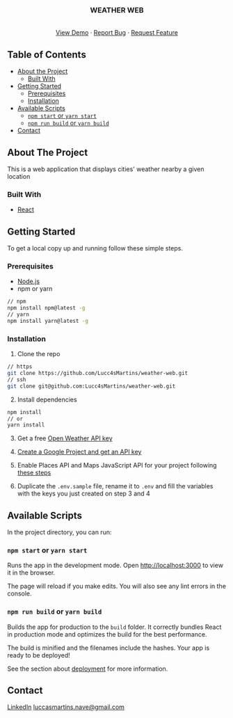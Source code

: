 <br />
<p align="center">
  <h3 align="center">WEATHER WEB</h3>

  <p align="center">
    <br />
    <a href="https://weather-web-demo.netlify.app/">View Demo</a>
    ·
    <a href="https://github.com/Lucc4sMartins/weather-web/issues">Report Bug</a>
    ·
    <a href="https://github.com/Lucc4sMartins/weather-web/issues">Request Feature</a>
  </p>
</p>



<!-- TABLE OF CONTENTS -->
## Table of Contents

* [About the Project](#about-the-project)
  * [Built With](#built-with)
* [Getting Started](#getting-started)
  * [Prerequisites](#prerequisites)
  * [Installation](#installation)
* [Available Scripts](#available-scripts)
  * [`npm start` or `yarn start`](#npm-start-or-yarn-start)
  * [`npm run build` or `yarn build`](#npm-run-build-or-yarn-build)
* [Contact](#contact)



<!-- ABOUT THE PROJECT -->
## About The Project

This is a web application that displays cities' weather nearby a given location


### Built With

* [React](https://reactjs.org/)

<!-- GETTING STARTED -->
## Getting Started

To get a local copy up and running follow these simple steps.

### Prerequisites

* [Node.js](https://nodejs.org/en/)
* npm or yarn
```sh
// npm
npm install npm@latest -g
// yarn
npm install yarn@latest -g
```

### Installation

1. Clone the repo
```sh
// https
git clone https://github.com/Lucc4sMartins/weather-web.git
// ssh
git clone git@github.com:Lucc4sMartins/weather-web.git
```
2. Install dependencies
```sh
npm install
// or
yarn install
```

3. Get a free [Open Weather API key](https://home.openweathermap.org/)

4. [Create a Google Project and get an API key](https://developers.google.com/maps/documentation/javascript/get-api-key)

5. Enable Places API and Maps JavaScript API for your project following [these steps](https://support.google.com/googleapi/answer/6158841?hl=en)

6. Duplicate the `.env.sample` file, rename it to `.env` and fill the variables with the keys you just created on step 3 and 4

## Available Scripts

In the project directory, you can run:

### `npm start` or `yarn start`

Runs the app in the development mode.
Open [http://localhost:3000](http://localhost:3000) to view it in the browser.

The page will reload if you make edits.
You will also see any lint errors in the console.

### `npm run build` or `yarn build`

Builds the app for production to the `build` folder.
It correctly bundles React in production mode and optimizes the build for the best performance.

The build is minified and the filenames include the hashes.
Your app is ready to be deployed!

See the section about [deployment](https://facebook.github.io/create-react-app/docs/deployment) for more information.

<!-- CONTACT -->
## Contact

[LinkedIn](https://bit.ly/in-luccas-martins)
luccasmartins.nave@gmail.com